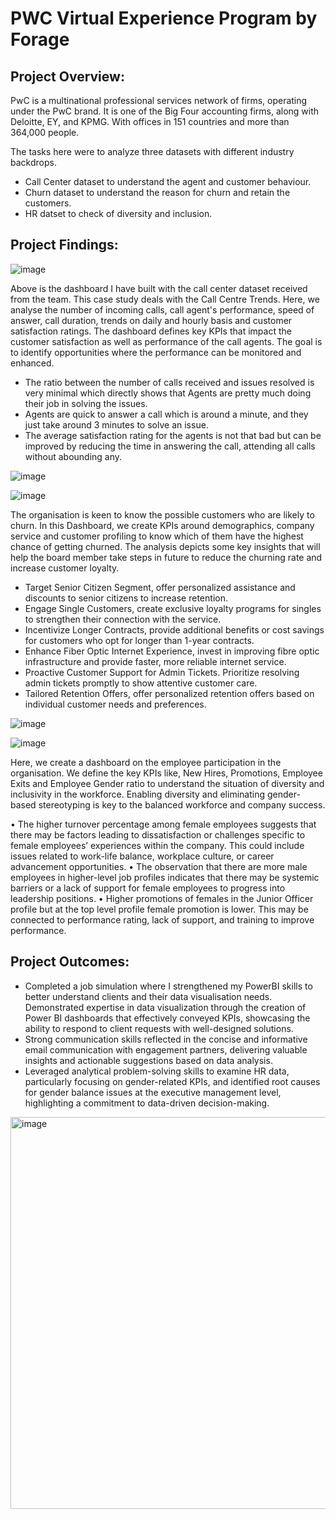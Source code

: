 # **PWC Virtual Experience Program by Forage**

## **Project Overview:**

PwC is a multinational professional services network of firms, operating under the PwC brand. It is one of the Big Four accounting firms, along with Deloitte, EY, and KPMG. With offices in 151 countries and more than 364,000 people. 

The tasks here were to analyze three datasets with different industry backdrops.
- Call Center dataset to understand the agent and customer behaviour.
- Churn dataset to understand the reason for churn and retain the customers.
- HR datset to check of diversity and inclusion.

## **Project Findings:**
![image](https://github.com/Gnpavan/PWC_Forage_Virtual_Experience_Program/assets/89655397/13a7b9d5-40f1-4bb5-8e68-c7e26da4a611)


Above is the dashboard I have built with the call center dataset received from the team. This case study deals with the Call Centre Trends. Here, we analyse the number of incoming calls, call agent's performance, speed of answer, call duration, trends on daily and hourly basis and customer satisfaction ratings. The dashboard defines key KPIs that impact the customer satisfaction as well as performance of the call agents. The goal is to identify opportunities where the performance can be monitored and enhanced.

-	The ratio between the number of calls received and issues resolved is very minimal which directly shows that Agents are pretty much doing their job in solving the issues.
-	Agents are quick to answer a call which is around a minute, and they just take around 3 minutes to solve an issue.
-	The average satisfaction rating for the agents is not that bad but can be improved by reducing the time in answering the call, attending all calls without abounding any.

![image](https://github.com/Gnpavan/PWC_Forage_Virtual_Experience_Program/assets/89655397/baf681c6-ff96-4ed3-b0fe-b103c6da826f)

![image](https://github.com/Gnpavan/PWC_Forage_Virtual_Experience_Program/assets/89655397/899b0950-8ba8-431a-b0a9-c407477d3f73)

The organisation is keen to know the possible customers who are likely to churn. In this Dashboard, we create KPIs around demographics, company service and customer profiling to know which of them have the highest chance of getting churned. The analysis depicts some key insights that will help the board member take steps in future to reduce the churning rate and increase customer loyalty.

-	Target Senior Citizen Segment, offer personalized assistance and discounts to senior citizens to increase retention.
-	Engage Single Customers, create exclusive loyalty programs for singles to strengthen their connection with the service.
-	Incentivize Longer Contracts, provide additional benefits or cost savings for customers who opt for longer than 1-year contracts.
-	Enhance Fiber Optic Internet Experience, invest in improving fibre optic infrastructure and provide faster, more reliable internet service.
-	Proactive Customer Support for Admin Tickets. Prioritize resolving admin tickets promptly to show attentive customer care.
-	Tailored Retention Offers, offer personalized retention offers based on individual customer needs and preferences.

![image](https://github.com/Gnpavan/PWC_Forage_Virtual_Experience_Program/assets/89655397/478166f4-57a9-4092-8010-7cb9c20f18f2)

![image](https://github.com/Gnpavan/PWC_Forage_Virtual_Experience_Program/assets/89655397/67169379-745c-4834-9e79-9494886c0af7)

Here, we create a dashboard on the employee participation in the organisation. We define the key KPIs like, New Hires, Promotions, Employee Exits and Employee Gender ratio to understand the situation of diversity and inclusivity in the workforce. Enabling diversity and eliminating gender-based stereotyping is key to the balanced workforce and company success.

•	The higher turnover percentage among female employees suggests that there may be factors leading to dissatisfaction or challenges specific to female employees’ experiences within the company. This could include issues related to work-life balance, workplace culture, or career advancement opportunities.
•	The observation that there are more male employees in higher-level job profiles indicates that there may be systemic barriers or a lack of support for female employees to progress into leadership positions.
•	Higher promotions of females in the Junior Officer profile but at the top level profile female promotion is lower. This may be connected to performance rating, lack of support, and training to improve performance.

## **Project Outcomes:**

- Completed a job simulation where I strengthened my PowerBI skills to better understand clients and their data visualisation needs.
Demonstrated expertise in data visualization through the creation of Power BI dashboards that effectively conveyed KPIs, showcasing the ability to respond to client requests with well-designed solutions.
- Strong communication skills reflected in the concise and informative email communication with engagement partners, delivering valuable insights and actionable suggestions based on data analysis.
- Leveraged analytical problem-solving skills to examine HR data, particularly focusing on gender-related KPIs, and identified root causes for gender balance issues at the executive management level, highlighting a commitment to data-driven decision-making.

<img width="627" alt="image" src="https://github.com/Gnpavan/PWC_Forage_Virtual_Experience_Program/assets/89655397/dcc0dc5d-1075-4347-8499-d3a150b13f4d">





